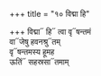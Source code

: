 +++
title = "१० विद्मा हि"

+++
विद्मा᳓ हि᳓ त्वा वृ᳓षन्तमं  
वा᳓जेषु हवनश्रु᳓तम्  
वृ᳓षन्तमस्य हूमह  
ऊतिं᳓ सहस्रसा᳓तमाम्